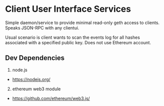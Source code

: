 # Client User Interface Services

Simple daemon/service to provide minimal read-only geth access to clients.
Speaks JSON-RPC with any clientui.

Usual scenario is client wants to scan the events log for all hashes
associated with a specified public key. Does not use Ethereum account.

## Dev Dependencies

1. node.js
  * https://nodejs.org/

2. ethereum web3 module
  * https://github.com/ethereum/web3.js/

